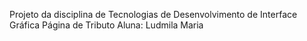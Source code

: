 Projeto da disciplina de Tecnologias de Desenvolvimento de Interface Gráfica Página de Tributo Aluna: Ludmila Maria
